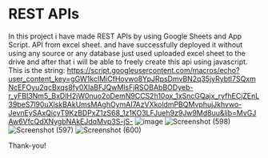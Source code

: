 # REST APIs
In this project i have made REST APIs by using Google Sheets and App Script. API from excel sheet.
and have successfully deployed it without using any source or any database just used uploaded excel sheet to the drive and after that i will be able to freely create this api using javascript.
This is the string: https://script.googleusercontent.com/macros/echo?user_content_key=gGW1kcIMiCfHoywo8YpJRpsDmvBN2q35jyRybtl7SQxmNcEFOyu2qcBxqs8fy0XIaBFJQwMlsFjRSOBAbBODyeb-r_yFBI3Nm5_BxDlH2jW0nuo2oDemN9CCS2h10ox_1xSncGQajx_ryfhECjZEnL39beS7l90uXlskBAkUmsMAghOymAI7AzVXkoldmPBQMvphujJkhvwo-JevnEySAxQicyT9KzBDPxZ1zS68_1z1KO3LFJueh9z9Jw9Md8uu&lib=MvGJAw6VfcQdXNygbNAkEJdqMvp3S-jS-
![image](https://user-images.githubusercontent.com/118621709/211405782-7bd688c8-2704-45ac-9260-c64876066b0a.png)
![Screenshot (598)](https://user-images.githubusercontent.com/118621709/211406085-25b1dddc-5394-437c-bf2b-e95bd0921192.png)
![Screenshot (597)](https://user-images.githubusercontent.com/118621709/211406118-dbdf1ad9-6f7e-4cd7-9303-cec20b58890c.png)
![Screenshot (600)](https://user-images.githubusercontent.com/118621709/211407817-3235d8ef-0826-4ed8-aa44-a3dcc5a3c9f2.png)


Thank-you!
